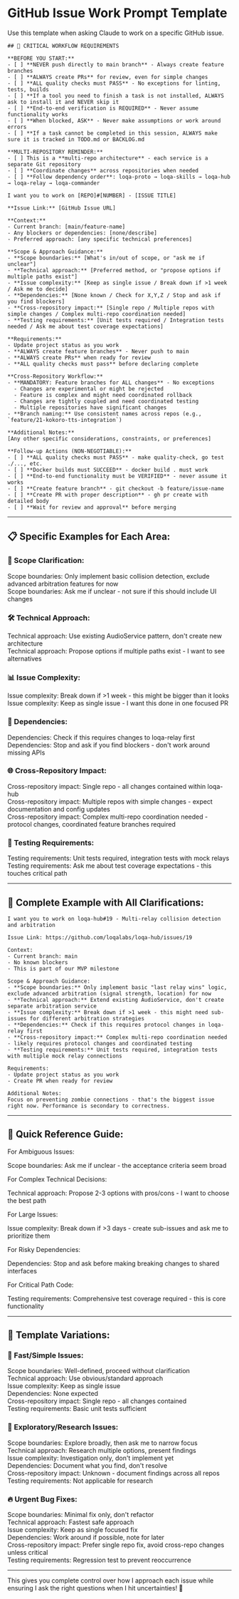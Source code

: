 # GitHub Issue Work Prompt Template

Use this template when asking Claude to work on a specific GitHub issue.

```
## 🚨 CRITICAL WORKFLOW REQUIREMENTS

**BEFORE YOU START:**
- [ ] **NEVER push directly to main branch** - Always create feature branches
- [ ] **ALWAYS create PRs** for review, even for simple changes
- [ ] **ALL quality checks must PASS** - No exceptions for linting, tests, builds
- [ ] **If a tool you need to finish a task is not installed, ALWAYS ask to install it and NEVER skip it
- [ ] **End-to-end verification is REQUIRED** - Never assume functionality works
- [ ] **When blocked, ASK** - Never make assumptions or work around errors
- [ ] **If a task cannot be completed in this session, ALWAYS make sure it is tracked in TODO.md or BACKLOG.md

**MULTI-REPOSITORY REMINDER:**
- [ ] This is a **multi-repo architecture** - each service is a separate Git repository
- [ ] **Coordinate changes** across repositories when needed
- [ ] **Follow dependency order**: loqa-proto → loqa-skills → loqa-hub → loqa-relay → loqa-commander

I want you to work on [REPO]#[NUMBER] - [ISSUE TITLE]

**Issue Link:** [GitHub Issue URL]

**Context:**
- Current branch: [main/feature-name]
- Any blockers or dependencies: [none/describe]
- Preferred approach: [any specific technical preferences]

**Scope & Approach Guidance:**
- **Scope boundaries:** [What's in/out of scope, or "ask me if unclear"]
- **Technical approach:** [Preferred method, or "propose options if multiple paths exist"]
- **Issue complexity:** [Keep as single issue / Break down if >1 week / Ask me to decide]
- **Dependencies:** [None known / Check for X,Y,Z / Stop and ask if you find blockers]
- **Cross-repository impact:** [Single repo / Multiple repos with simple changes / Complex multi-repo coordination needed]
- **Testing requirements:** [Unit tests required / Integration tests needed / Ask me about test coverage expectations]

**Requirements:**
- Update project status as you work
- **ALWAYS create feature branches** - Never push to main
- **ALWAYS create PRs** when ready for review
- **ALL quality checks must pass** before declaring complete

**Cross-Repository Workflow:**
- **MANDATORY: Feature branches for ALL changes** - No exceptions
  - Changes are experimental or might be rejected
  - Feature is complex and might need coordinated rollback
  - Changes are tightly coupled and need coordinated testing
  - Multiple repositories have significant changes
- **Branch naming:** Use consistent names across repos (e.g., `feature/21-kokoro-tts-integration`)

**Additional Notes:**
[Any other specific considerations, constraints, or preferences]

**Follow-up Actions (NON-NEGOTIABLE):**
- [ ] **ALL quality checks must PASS** - make quality-check, go test ./..., etc.
- [ ] **Docker builds must SUCCEED** - docker build . must work
- [ ] **End-to-end functionality must be VERIFIED** - never assume it works
- [ ] **Create feature branch** - git checkout -b feature/issue-name
- [ ] **Create PR with proper description** - gh pr create with detailed body
- [ ] **Wait for review and approval** before merging

```

---

## 📋 Specific Examples for Each Area:

### 🎯 Scope Clarification:

Scope boundaries: Only implement basic collision detection, exclude advanced arbitration features for now  
Scope boundaries: Ask me if unclear - not sure if this should include UI changes

### 🛠️ Technical Approach:

Technical approach: Use existing AudioService pattern, don't create new architecture  
Technical approach: Propose options if multiple paths exist - I want to see alternatives

### 📊 Issue Complexity:

Issue complexity: Break down if >1 week - this might be bigger than it looks  
Issue complexity: Keep as single issue - I want this done in one focused PR

### 🔗 Dependencies:

Dependencies: Check if this requires changes to loqa-relay first  
Dependencies: Stop and ask if you find blockers - don't work around missing APIs

### 🌐 Cross-Repository Impact:

Cross-repository impact: Single repo - all changes contained within loqa-hub  
Cross-repository impact: Multiple repos with simple changes - expect documentation and config updates  
Cross-repository impact: Complex multi-repo coordination needed - protocol changes, coordinated feature branches required

### 🧪 Testing Requirements:

Testing requirements: Unit tests required, integration tests with mock relays  
Testing requirements: Ask me about test coverage expectations - this touches critical path

---

## 🎯 Complete Example with All Clarifications:

```
I want you to work on loqa-hub#19 - Multi-relay collision detection and arbitration

Issue Link: https://github.com/loqalabs/loqa-hub/issues/19

Context:
- Current branch: main
- No known blockers
- This is part of our MVP milestone

Scope & Approach Guidance:
- **Scope boundaries:** Only implement basic "last relay wins" logic, exclude advanced arbitration (signal strength, location) for now
- **Technical approach:** Extend existing AudioService, don't create separate arbitration service
- **Issue complexity:** Break down if >1 week - this might need sub-issues for different arbitration strategies
- **Dependencies:** Check if this requires protocol changes in loqa-relay first
- **Cross-repository impact:** Complex multi-repo coordination needed - likely requires protocol changes and coordinated testing
- **Testing requirements:** Unit tests required, integration tests with multiple mock relay connections

Requirements:
- Update project status as you work
- Create PR when ready for review

Additional Notes:
Focus on preventing zombie connections - that's the biggest issue right now. Performance is secondary to correctness.
```

---

## 🔧 Quick Reference Guide:

For Ambiguous Issues:

Scope boundaries: Ask me if unclear - the acceptance criteria seem broad

For Complex Technical Decisions:

Technical approach: Propose 2-3 options with pros/cons - I want to choose the best path

For Large Issues:

Issue complexity: Break down if >3 days - create sub-issues and ask me to prioritize them

For Risky Dependencies:

Dependencies: Stop and ask before making breaking changes to shared interfaces

For Critical Path Code:

Testing requirements: Comprehensive test coverage required - this is core functionality

---

## 🎯 Template Variations:

### 🚀 Fast/Simple Issues:

Scope boundaries: Well-defined, proceed without clarification  
Technical approach: Use obvious/standard approach  
Issue complexity: Keep as single issue  
Dependencies: None expected  
Cross-repository impact: Single repo - all changes contained  
Testing requirements: Basic unit tests sufficient

### 🤔 Exploratory/Research Issues:

Scope boundaries: Explore broadly, then ask me to narrow focus  
Technical approach: Research multiple options, present findings  
Issue complexity: Investigation only, don't implement yet  
Dependencies: Document what you find, don't resolve  
Cross-repository impact: Unknown - document findings across all repos  
Testing requirements: Not applicable for research

### 🔥 Urgent Bug Fixes:

Scope boundaries: Minimal fix only, don't refactor  
Technical approach: Fastest safe approach  
Issue complexity: Keep as single focused fix  
Dependencies: Work around if possible, note for later  
Cross-repository impact: Prefer single repo fix, avoid cross-repo changes unless critical  
Testing requirements: Regression test to prevent reoccurrence

---

This gives you complete control over how I approach each issue while ensuring I ask the right questions when I hit uncertainties! 🎯
